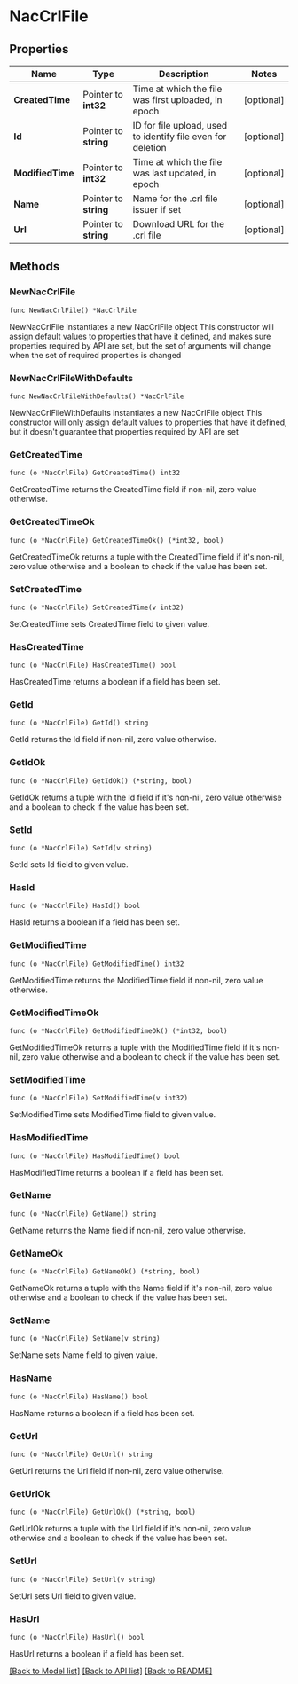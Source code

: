 # NacCrlFile

## Properties

Name | Type | Description | Notes
------------ | ------------- | ------------- | -------------
**CreatedTime** | Pointer to **int32** | Time at which the file was first uploaded, in epoch | [optional] 
**Id** | Pointer to **string** | ID for file upload, used to identify file even for deletion | [optional] 
**ModifiedTime** | Pointer to **int32** | Time at which the file was last updated, in epoch | [optional] 
**Name** | Pointer to **string** | Name for the .crl file issuer if set | [optional] 
**Url** | Pointer to **string** | Download URL for the .crl file | [optional] 

## Methods

### NewNacCrlFile

`func NewNacCrlFile() *NacCrlFile`

NewNacCrlFile instantiates a new NacCrlFile object
This constructor will assign default values to properties that have it defined,
and makes sure properties required by API are set, but the set of arguments
will change when the set of required properties is changed

### NewNacCrlFileWithDefaults

`func NewNacCrlFileWithDefaults() *NacCrlFile`

NewNacCrlFileWithDefaults instantiates a new NacCrlFile object
This constructor will only assign default values to properties that have it defined,
but it doesn't guarantee that properties required by API are set

### GetCreatedTime

`func (o *NacCrlFile) GetCreatedTime() int32`

GetCreatedTime returns the CreatedTime field if non-nil, zero value otherwise.

### GetCreatedTimeOk

`func (o *NacCrlFile) GetCreatedTimeOk() (*int32, bool)`

GetCreatedTimeOk returns a tuple with the CreatedTime field if it's non-nil, zero value otherwise
and a boolean to check if the value has been set.

### SetCreatedTime

`func (o *NacCrlFile) SetCreatedTime(v int32)`

SetCreatedTime sets CreatedTime field to given value.

### HasCreatedTime

`func (o *NacCrlFile) HasCreatedTime() bool`

HasCreatedTime returns a boolean if a field has been set.

### GetId

`func (o *NacCrlFile) GetId() string`

GetId returns the Id field if non-nil, zero value otherwise.

### GetIdOk

`func (o *NacCrlFile) GetIdOk() (*string, bool)`

GetIdOk returns a tuple with the Id field if it's non-nil, zero value otherwise
and a boolean to check if the value has been set.

### SetId

`func (o *NacCrlFile) SetId(v string)`

SetId sets Id field to given value.

### HasId

`func (o *NacCrlFile) HasId() bool`

HasId returns a boolean if a field has been set.

### GetModifiedTime

`func (o *NacCrlFile) GetModifiedTime() int32`

GetModifiedTime returns the ModifiedTime field if non-nil, zero value otherwise.

### GetModifiedTimeOk

`func (o *NacCrlFile) GetModifiedTimeOk() (*int32, bool)`

GetModifiedTimeOk returns a tuple with the ModifiedTime field if it's non-nil, zero value otherwise
and a boolean to check if the value has been set.

### SetModifiedTime

`func (o *NacCrlFile) SetModifiedTime(v int32)`

SetModifiedTime sets ModifiedTime field to given value.

### HasModifiedTime

`func (o *NacCrlFile) HasModifiedTime() bool`

HasModifiedTime returns a boolean if a field has been set.

### GetName

`func (o *NacCrlFile) GetName() string`

GetName returns the Name field if non-nil, zero value otherwise.

### GetNameOk

`func (o *NacCrlFile) GetNameOk() (*string, bool)`

GetNameOk returns a tuple with the Name field if it's non-nil, zero value otherwise
and a boolean to check if the value has been set.

### SetName

`func (o *NacCrlFile) SetName(v string)`

SetName sets Name field to given value.

### HasName

`func (o *NacCrlFile) HasName() bool`

HasName returns a boolean if a field has been set.

### GetUrl

`func (o *NacCrlFile) GetUrl() string`

GetUrl returns the Url field if non-nil, zero value otherwise.

### GetUrlOk

`func (o *NacCrlFile) GetUrlOk() (*string, bool)`

GetUrlOk returns a tuple with the Url field if it's non-nil, zero value otherwise
and a boolean to check if the value has been set.

### SetUrl

`func (o *NacCrlFile) SetUrl(v string)`

SetUrl sets Url field to given value.

### HasUrl

`func (o *NacCrlFile) HasUrl() bool`

HasUrl returns a boolean if a field has been set.


[[Back to Model list]](../README.md#documentation-for-models) [[Back to API list]](../README.md#documentation-for-api-endpoints) [[Back to README]](../README.md)


